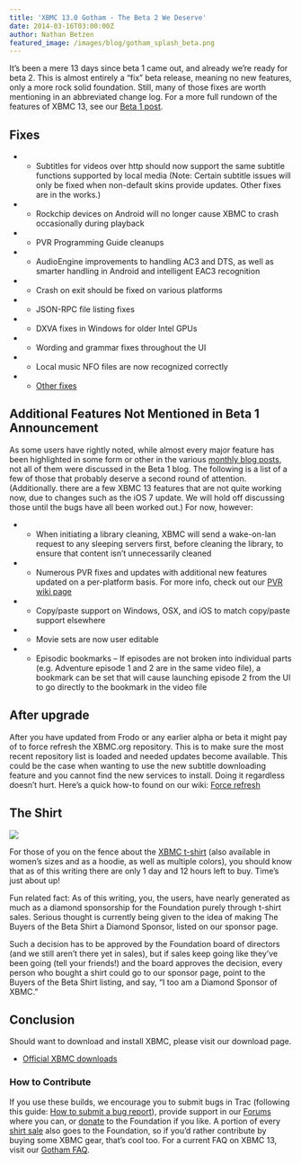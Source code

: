```yaml
---
title: 'XBMC 13.0 Gotham - The Beta 2 We Deserve'
date: 2014-03-16T03:00:00Z
author: Nathan Betzen
featured_image: /images/blog/gotham_splash_beta.png
---
```

It’s been a mere 13 days since beta 1 came out, and already we’re ready for beta 2. This is almost entirely a “fix” beta release, meaning no new features, only a more rock solid foundation. Still, many of those fixes are worth mentioning in an abbreviated change log. For a more full rundown of the features of XBMC 13, see our [Beta 1 post](https://kodi.wiki/xbmc-13-0-gotham-beta1-rises/ "beta1").

 Fixes
-----

 
 * * Subtitles for videos over http should now support the same subtitle functions supported by local media (Note: Certain subtitle issues will only be fixed when non-default skins provide updates. Other fixes are in the works.)
 * * Rockchip devices on Android will no longer cause XBMC to crash occasionally during playback
 * * PVR Programming Guide cleanups
 * * AudioEngine improvements to handling AC3 and DTS, as well as smarter handling in Android and intelligent EAC3 recognition
 * * Crash on exit should be fixed on various platforms
 * * JSON-RPC file listing fixes
 * * DXVA fixes in Windows for older Intel GPUs
 * * Wording and grammar fixes throughout the UI
 * * Local music NFO files are now recognized correctly
 * * [Other fixes](https://github.com/xbmc/xbmc/compare/Gotham_beta1...Gotham_beta2)
 
  

 Additional Features Not Mentioned in Beta 1 Announcement
--------------------------------------------------------

 As some users have rightly noted, while almost every major feature has been highlighted in some form or other in the various [monthly blog posts](https://kodi.wiki/tag/gotham/ "XBMC monthly alpha posts"), not all of them were discussed in the Beta 1 blog. The following is a list of a few of those that probably deserve a second round of attention. (Additionally. there are a few XBMC 13 features that are not quite working now, due to changes such as the iOS 7 update. We will hold off discussing those until the bugs have all been worked out.) For now, however:

 
 * * When initiating a library cleaning, XBMC will send a wake-on-lan request to any sleeping servers first, before cleaning the library, to ensure that content isn’t unnecessarily cleaned
 * * Numerous PVR fixes and updates with additional new features updated on a per-platform basis. For more info, check out our [PVR wiki page](https://kodi.wiki/view/PVR "PVR for XBMC wiki page")
 * * Copy/paste support on Windows, OSX, and iOS to match copy/paste support elsewhere
 * * Movie sets are now user editable
 * * Episodic bookmarks – If episodes are not broken into individual parts (e.g. Adventure episode 1 and 2 are in the same video file), a bookmark can be set that will cause launching episode 2 from the UI to go directly to the bookmark in the video file
 
  

 After upgrade
-------------

 After you have updated from Frodo or any earlier alpha or beta it might pay of to force refresh the XBMC.org repository. This is to make sure the most recent repository list is loaded and needed updates become available. This could be the case when wanting to use the new subtitle downloading feature and you cannot find the new services to install. Doing it regardless doesn’t hurt. Here’s a quick how-to found on our wiki: [Force refresh](https://kodi.wiki/view/Add-on_manager)

 The Shirt
---------

 [![](http://images.teespring.com/shirt_pic/452953/7/355/front.jpg?v=2014-03-04-05-35)](https://teespring.com/xbmcbeta1shirt)

 For those of you on the fence about the  [XBMC t-shirt](https://teespring.com/xbmcbeta1shirt "XBMC Shirt") (also available in women’s sizes and as a hoodie, as well as multiple colors), you should know that as of this writing there are only 1 day and 12 hours left to buy. Time’s just about up!

 Fun related fact: As of this writing, you, the users, have nearly generated as much as a diamond sponsorship for the Foundation purely through t-shirt sales. Serious thought is currently being given to the idea of making The Buyers of the Beta Shirt a Diamond Sponsor, listed on our sponsor page.

 Such a decision has to be approved by the Foundation board of directors (and we still aren’t there yet in sales), but if sales keep going like they’ve been going (tell your friends!) and the board approves the decision, every person who bought a shirt could go to our sponsor page, point to the Buyers of the Beta Shirt listing, and say, “I too am a Diamond Sponsor of XBMC.”

  Conclusion
-----------

 Should want to download and install XBMC, please visit our download page.

 * [Official XBMC downloads](https://kodi.wiki/download/)

  

 ### How to Contribute

 If you use these builds, we encourage you to submit bugs in Trac (following this guide: [How to submit a bug report](https://kodi.wiki/view/HOW-TO:Submit_a_bug_report)), provide support in our [Forums](https://forum.kodi.tv/ "XBMC Forums") where you can, or [donate](https://kodi.wiki/contribute/donate/ "XBMC Foundation Donations") to the Foundation if you like. A portion of every [shirt sale](https://teespring.com/xbmcbeta1shirt "XBMC Shirt Sale") also goes to the Foundation, so if you’d rather contribute by buying some XBMC gear, that’s cool too. For a current FAQ on XBMC 13, visit our [Gotham FAQ](https://kodi.wiki/view/XBMC_v13_(Gotham)_FAQ "XBMC 13 FAQ").

 